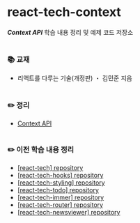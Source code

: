# react-tech-context
***Context API*** 학습 내용 정리 및 예제 코드 저장소
<br>
<br>

### 📚 교재
- 리액트를 다루는 기술(개정판) ・ 김민준 지음<br>
  <br>

### ✏️ 정리
- [Context API](https://ssena.notion.site/15-Context-API-480f45ffe9074b54a095bc2c4aedfb8b)<br>
  <br>

### ✏️ 이전 학습 내용 정리
- [[react-tech] repository](https://github.com/LimSeNa/react-tech)<br>
- [[react-tech-hooks] repository](https://github.com/LimSeNa/react-tech-hooks)<br>
- [[react-tech-styling] repository](https://github.com/LimSeNa/react-tech-styling)<br>
- [[react-tech-todo] repository](https://github.com/LimSeNa/react-tech-todo)<br>
- [[react-tech-immer] repository](https://github.com/LimSeNa/react-tech-immer)<br>
- [[react-tech-router] repository](https://github.com/LimSeNa/react-tech-router)<br>
- [[react-tech-newsviewer] repository](https://github.com/LimSeNa/react-tech-newsviewer)<br>